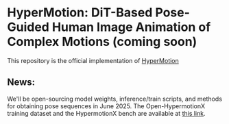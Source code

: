 # HyperMotion: DiT-Based Pose-Guided Human Image Animation of Complex Motions (coming soon)
This repository is the official implementation of [HyperMotion](https://vivocameraresearch.github.io/hypermotion/)
## News:
We'll be open-sourcing model weights, inference/train scripts, and methods for obtaining pose sequences in June 2025.
The Open-HypermotionX training dataset and the HypermotionX bench are available at [this link](https://docs.google.com/forms/d/e/1FAIpQLSfWK4a7GqI-Yc8GIWcYmUcmZgdnI-vIYQZ1wrXJNQCrDtABQA/viewform?usp=header).
